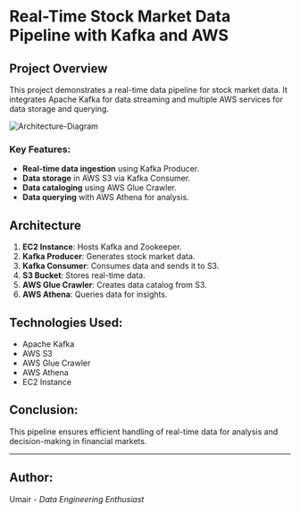 # Real-Time Stock Market Data Pipeline with Kafka and AWS

## Project Overview
This project demonstrates a real-time data pipeline for stock market data. It integrates Apache Kafka for data streaming and multiple AWS services for data storage and querying.

![Architecture-Diagram](https://github.com/user-attachments/assets/fbe4cc9f-7a65-4779-9b6b-f481dc79b948)

### Key Features:
- **Real-time data ingestion** using Kafka Producer.
- **Data storage** in AWS S3 via Kafka Consumer.
- **Data cataloging** using AWS Glue Crawler.
- **Data querying** with AWS Athena for analysis.

## Architecture
1. **EC2 Instance**: Hosts Kafka and Zookeeper.
2. **Kafka Producer**: Generates stock market data.
3. **Kafka Consumer**: Consumes data and sends it to S3.
4. **S3 Bucket**: Stores real-time data.
5. **AWS Glue Crawler**: Creates data catalog from S3.
6. **AWS Athena**: Queries data for insights.

## Technologies Used:
- Apache Kafka
- AWS S3
- AWS Glue Crawler
- AWS Athena
- EC2 Instance

## Conclusion:
This pipeline ensures efficient handling of real-time data for analysis and decision-making in financial markets.

---

## Author:
Umair - *Data Engineering Enthusiast*
